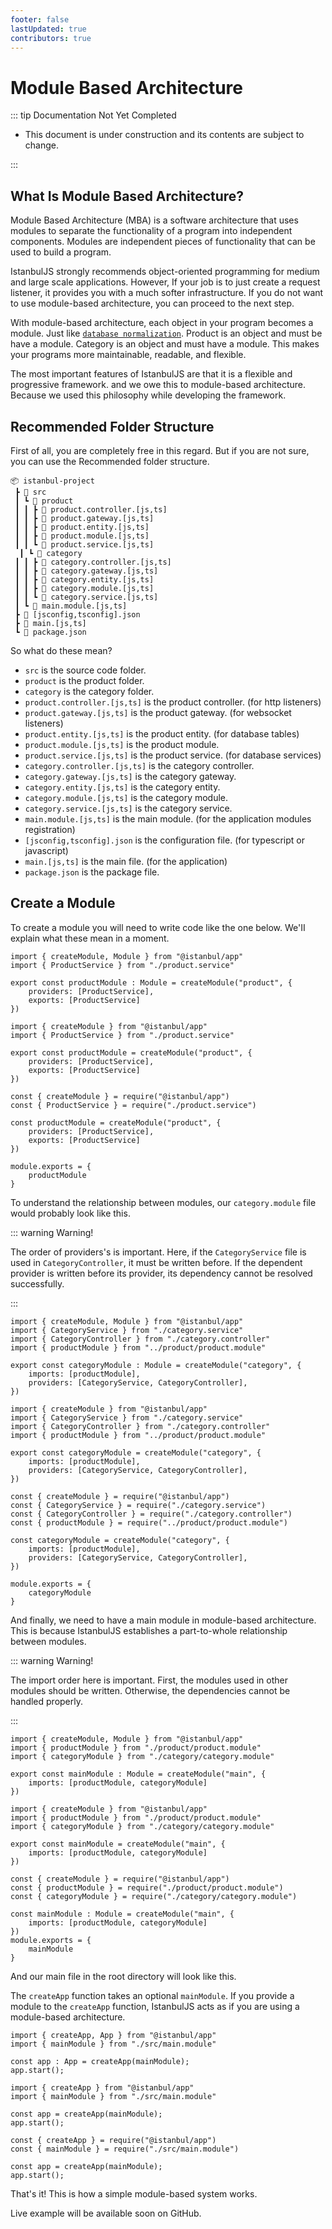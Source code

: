 ```yaml
---
footer: false
lastUpdated: true
contributors: true
---
```


# Module Based Architecture

::: tip Documentation Not Yet Completed

- This document is under construction and its contents are subject to change.

:::

## What Is Module Based Architecture?

Module Based Architecture (MBA) is a software architecture that uses modules to separate the functionality of a program into independent components. Modules are independent pieces of functionality that can be used to build a program. 

<span class="text-primary">IstanbulJS</span> strongly recommends object-oriented programming for medium and large scale applications. However, If your job is to just create a request listener, it provides you with a much softer infrastructure. If you do not want to use module-based architecture, you can proceed to the next step.

With module-based architecture, each object in your program becomes a module. Just like [`database normalization`](https://en.wikipedia.org/wiki/Database_normalization). Product is an object and must be have a module. Category is an object and must have a module. This makes your programs more maintainable, readable, and flexible.

The most important features of <span class="text-primary">IstanbulJS</span> are that it is a flexible and progressive framework. and we owe this to module-based architecture. Because we used this philosophy while developing the framework.

## Recommended Folder Structure

First of all, you are completely free in this regard. But if you are not sure, you can use the Recommended folder structure.

```:no-line-numbers
📦 istanbul-project
 ┣ 📂 src
 ┃ ┗ 📂 product
 ┃ ┃ ┣ 📜 product.controller.[js,ts]
 ┃ ┃ ┣ 📜 product.gateway.[js,ts]
 ┃ ┃ ┣ 📜 product.entity.[js,ts]
 ┃ ┃ ┣ 📜 product.module.[js,ts]
 ┃ ┃ ┗ 📜 product.service.[js,ts]
  ┃ ┗ 📂 category
 ┃ ┃ ┣ 📜 category.controller.[js,ts]
 ┃ ┃ ┣ 📜 category.gateway.[js,ts]
 ┃ ┃ ┣ 📜 category.entity.[js,ts]
 ┃ ┃ ┣ 📜 category.module.[js,ts]
 ┃ ┃ ┗ 📜 category.service.[js,ts]
 ┃ ┗ 📜 main.module.[js,ts]
 ┣ 📜 [jsconfig,tsconfig].json
 ┣ 📜 main.[js,ts]
 ┗ 📜 package.json
```

So what do these mean?

- `src` is the source code folder.
- `product` is the product folder.
- `category` is the category folder.
- `product.controller.[js,ts]` is the product controller. (for http listeners)
- `product.gateway.[js,ts]` is the product gateway. (for websocket listeners)
- `product.entity.[js,ts]` is the product entity. (for database tables)
- `product.module.[js,ts]` is the product module.
- `product.service.[js,ts]` is the product service. (for database services)
- `category.controller.[js,ts]` is the category controller.
- `category.gateway.[js,ts]` is the category gateway.
- `category.entity.[js,ts]` is the category entity.
- `category.module.[js,ts]` is the category module.
- `category.service.[js,ts]` is the category service.
- `main.module.[js,ts]` is the main module. (for the application modules registration)
- `[jsconfig,tsconfig].json` is the configuration file. (for typescript or javascript)
- `main.[js,ts]` is the main file. (for the application)
- `package.json` is the package file.

## Create a Module

To create a module you will need to write code like the one below. We'II explain what these mean in a moment.

<CodeGroup>
<CodeGroupItem title="TypeScript" active>

```typescript:
import { createModule, Module } from "@istanbul/app"
import { ProductService } from "./product.service"

export const productModule : Module = createModule("product", {
    providers: [ProductService],
    exports: [ProductService]
})
```

</CodeGroupItem>
<CodeGroupItem title="EcmaScript">

```javascript:
import { createModule } from "@istanbul/app"
import { ProductService } from "./product.service"

export const productModule = createModule("product", {
    providers: [ProductService],
    exports: [ProductService]
})
```

</CodeGroupItem>
<CodeGroupItem title="CommonJS">

```javascript:
const { createModule } = require("@istanbul/app")
const { ProductService } = require("./product.service")

const productModule = createModule("product", {
    providers: [ProductService],
    exports: [ProductService]
})

module.exports = {
    productModule
}
```

</CodeGroupItem>
</CodeGroup>

To understand the relationship between modules, our `category.module` file would probably look like this.

::: warning Warning!

The order of providers's is important. Here, if the `CategoryService` file is used in `CategoryController`, it must be written before. If the dependent provider is written before its provider, its dependency cannot be resolved successfully.

:::

<CodeGroup>
<CodeGroupItem title="TypeScript" active>

```typescript:
import { createModule, Module } from "@istanbul/app"
import { CategoryService } from "./category.service"
import { CategoryController } from "./category.controller"
import { productModule } from "../product/product.module"

export const categoryModule : Module = createModule("category", {
    imports: [productModule],
    providers: [CategoryService, CategoryController],
})
```

</CodeGroupItem>
<CodeGroupItem title="EcmaScript">

```javascript:
import { createModule } from "@istanbul/app"
import { CategoryService } from "./category.service"
import { CategoryController } from "./category.controller"
import { productModule } from "../product/product.module"

export const categoryModule = createModule("category", {
    imports: [productModule],
    providers: [CategoryService, CategoryController],
})
```

</CodeGroupItem>
<CodeGroupItem title="CommonJS">

```javascript:
const { createModule } = require("@istanbul/app")
const { CategoryService } = require("./category.service")
const { CategoryController } = require("./category.controller")
const { productModule } = require("../product/product.module")

const categoryModule = createModule("category", {
    imports: [productModule],
    providers: [CategoryService, CategoryController],
})

module.exports = {
    categoryModule
}
```

</CodeGroupItem>
</CodeGroup>

And finally, we need to have a main module in module-based architecture. This is because <span class="text-primary">IstanbulJS</span> establishes a part-to-whole relationship between modules.

::: warning Warning!

The import order here is important. First, the modules used in other modules should be written. Otherwise, the dependencies cannot be handled properly.

:::


<CodeGroup>
<CodeGroupItem title="TypeScript" active>

```typescript:
import { createModule, Module } from "@istanbul/app"
import { productModule } from "./product/product.module"
import { categoryModule } from "./category/category.module"

export const mainModule : Module = createModule("main", {
    imports: [productModule, categoryModule]
})
```

</CodeGroupItem>
<CodeGroupItem title="EcmaScript">

```javascript:
import { createModule } from "@istanbul/app"
import { productModule } from "./product/product.module"
import { categoryModule } from "./category/category.module"

export const mainModule = createModule("main", {
    imports: [productModule, categoryModule]
})
```

</CodeGroupItem>
<CodeGroupItem title="CommonJS">

```javascript:
const { createModule } = require("@istanbul/app")
const { productModule } = require("./product/product.module")
const { categoryModule } = require("./category/category.module")

const mainModule : Module = createModule("main", {
    imports: [productModule, categoryModule]
})
module.exports = {
    mainModule
}
```

</CodeGroupItem>
</CodeGroup>

And our main file in the root directory will look like this. 

The `createApp` function takes an optional `mainModule`. If you provide a module to the `createApp` function, <span class="text-primary">IstanbulJS</span> acts as if you are using a module-based architecture.

<CodeGroup>
<CodeGroupItem title="TypeScript" active>

```typescript:
import { createApp, App } from "@istanbul/app"
import { mainModule } from "./src/main.module"

const app : App = createApp(mainModule);
app.start();
```

</CodeGroupItem>
<CodeGroupItem title="EcmaScript">

```javascript:
import { createApp } from "@istanbul/app"
import { mainModule } from "./src/main.module"

const app = createApp(mainModule);
app.start();
```

</CodeGroupItem>
<CodeGroupItem title="CommonJS">

```javascript:
const { createApp } = require("@istanbul/app")
const { mainModule } = require("./src/main.module")

const app = createApp(mainModule);
app.start();
```

</CodeGroupItem>
</CodeGroup>

That's it! This is how a simple module-based system works.

Live example will be available soon on GitHub.